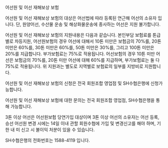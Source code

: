 어선원 및 어선 재해보상 보험

어선원 및 어선 재해보상 보험의 대상은 어선법에 따라 등록된 연근해 어선의 소유자 입니다. 단, 원양어선, 수산물 운송 및 해상화물운송에 종사하는 어선은 지원 불가합니다.

어선원 및 어선 재해보상 보험의 지원내용은 다음과 같습니다. 본인부담 보험료를 톤급별로 차등지원, 어선원보험의 경우 어선에 대해서 10톤 미만은 보험금의 70%를, 20톤 미만은 60%를, 30톤 미만은 60%를, 50톤 미만은 30%를, 그리고 100톤 미만은 20%를 지급합니다. 부가보험료는 75%로 적용됩니다. 어선보험의 경우 10톤 미만 어선은 보험금의 70%를, 20톤 미만 어선에 대해 60%를 지급하며, 부가보험료는 둘 다 75%로 적용됩니다. 위 지원과는 별도로 지역별로 보험료의 일부를 지방비로 지원합니다.

어선원 및 어선 재해보상 보험의 신청은 전국 회원조합 영업점 및 SH수협은행에 신청가능합니다.

어선원 및 어선 재해보상 보험에 대한 문의는 전국 회원조합 영업점, SH수협은행을 통해 가능합니다.

3톤 이상 어선은 어선원보험 당연가입 대상이며 3톤 이상 어선의 소유자는 어선 등록, 승선 어선원 변경 시에는 14일 이내 관할 회원수협에 가입 및 변경신고를 해야 하며, 기한 내 미 신고 시 불이익 처분이 있을 수 있습니다.

SH수협은행의 전화번호는 1588-4119 입니다.